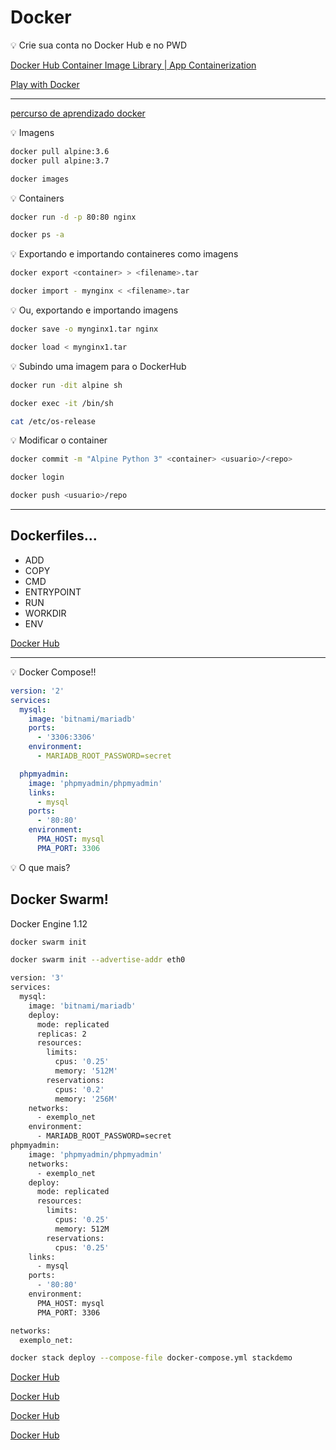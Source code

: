 # Docker

<aside>
💡 Crie sua conta no Docker Hub e no PWD

</aside>

[Docker Hub Container Image Library | App Containerization](https://hub.docker.com/)

[Play with Docker](https://labs.play-with-docker.com/)

---

[percurso de aprendizado docker](https://dockerlabs.collabnix.com/workshop/docker/)

<aside>
💡 Imagens

</aside>

```bash
docker pull alpine:3.6
docker pull alpine:3.7
```

```bash
docker images
```

<aside>
💡 Containers

</aside>

```bash
docker run -d -p 80:80 nginx
```

```bash
docker ps -a
```

<aside>
💡 Exportando e importando containeres como imagens

</aside>

```bash
docker export <container> > <filename>.tar
```

```bash
docker import - mynginx < <filename>.tar
```

<aside>
💡 Ou, exportando e importando imagens

</aside>

```bash
docker save -o mynginx1.tar nginx
```

```bash
docker load < mynginx1.tar
```

<aside>
💡 Subindo uma imagem para o DockerHub

</aside>

```bash
docker run -dit alpine sh
```

```bash
docker exec -it /bin/sh
```

```bash
cat /etc/os-release
```

<aside>
💡 Modificar o container

</aside>

```bash
docker commit -m "Alpine Python 3" <container> <usuario>/<repo>
```

```bash
docker login
```

```bash
docker push <usuario>/repo
```

---

## Dockerfiles...

- ADD
- COPY
- CMD
- ENTRYPOINT
- RUN
- WORKDIR
- ENV

[Docker Hub](https://hub.docker.com/r/bitnami/mariadb)

---

<aside>
💡 Docker Compose!!

</aside>

```yaml
version: '2'
services:
  mysql:
    image: 'bitnami/mariadb'
    ports: 
      - '3306:3306'
    environment:
      - MARIADB_ROOT_PASSWORD=secret

  phpmyadmin:
    image: 'phpmyadmin/phpmyadmin'
    links:
      - mysql
    ports:
      - '80:80'
    environment:
      PMA_HOST: mysql
      PMA_PORT: 3306
```

<aside>
💡 O que mais?

</aside>

## Docker Swarm!

Docker Engine 1.12

```bash
docker swarm init
```

```bash
docker swarm init --advertise-addr eth0
```

```bash
version: '3'
services:
  mysql:
    image: 'bitnami/mariadb'
    deploy:
      mode: replicated
      replicas: 2
      resources:
        limits:
          cpus: '0.25'
          memory: '512M'
        reservations:
          cpus: '0.2'
          memory: '256M'
    networks:
      - exemplo_net
    environment:
      - MARIADB_ROOT_PASSWORD=secret
phpmyadmin:
    image: 'phpmyadmin/phpmyadmin'
    networks:
      - exemplo_net
    deploy:
      mode: replicated
      resources:
        limits:
          cpus: '0.25'
          memory: 512M
        reservations:
          cpus: '0.25'
    links:
      - mysql
    ports:
      - '80:80'
    environment:
      PMA_HOST: mysql
      PMA_PORT: 3306

networks:
  exemplo_net:
```

```bash
docker stack deploy --compose-file docker-compose.yml stackdemo
```

[Docker Hub](https://hub.docker.com/r/linuxserver/sonarr)

[Docker Hub](https://hub.docker.com/r/linuxserver/lidarr)

[Docker Hub](https://hub.docker.com/r/linuxserver/radarr)

[Docker Hub](https://hub.docker.com/r/linuxserver/plex)
